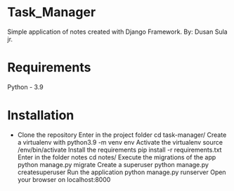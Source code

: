 # Task_Manager
Simple application of notes created with Django Framework.
By: Dusan Sula jr.

# Requirements
Python - 3.9

# Installation
* Clone the repository
Enter in the project folder cd task-manager/
Create a virtualenv with python3.9 -m venv env
Activate the virtualenv source /env/bin/activate
Install the requirements pip install -r requirements.txt
Enter in the folder notes cd notes/
Execute the migrations of the app python manage.py migrate
Create a superuser python manage.py createsuperuser
Run the application python manage.py runserver
Open your browser on localhost:8000
